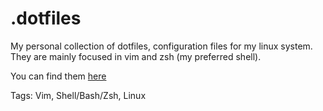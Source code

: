# .dotfiles

My personal collection of dotfiles,
configuration files for my linux system.
They are mainly focused in vim
and zsh (my preferred shell).

You can find them [here](https://github.com/hhhhhhhhhn/.dotfiles)

Tags: Vim, Shell/Bash/Zsh, Linux
